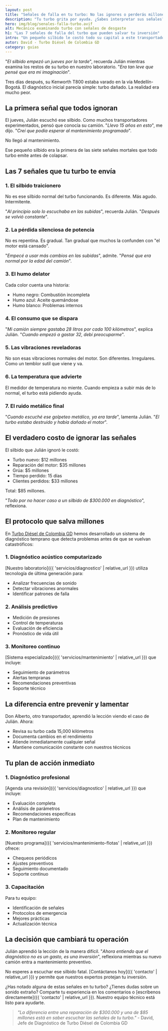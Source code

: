 ```yaml
---
layout: post
title: "Señales de falla en tu turbo: No las ignores o perderás millones"
description: "Tu turbo grita por ayuda. ¿Sabes interpretar sus señales? Descubre cómo este transportador evitó perder $85 millones por aprender a escuchar su turbo."
hero: img/blog/senales-falla-turbo.avif
alt: Mecánico examinando turbo con señales de desgaste
h1: "Las 7 señales de falla del turbo que pueden salvar tu inversión"
intro: "Un pequeño silbido le costó todo su capital a este transportador. Su historia te enseñará a detectar las señales antes de que sea tarde."
autor: David - Turbo Diésel de Colombia GD
category: guias
---
```


"*El silbido empezó un jueves por la tarde*", recuerda Julián mientras examina los restos de su turbo en nuestro laboratorio. "*Era tan leve que pensé que era mi imaginación*".

Tres días después, su Kenworth T800 estaba varado en la vía Medellín-Bogotá. El diagnóstico inicial parecía simple: turbo dañado. La realidad era mucho peor.

## La primera señal que todos ignoran

El jueves, Julián escuchó ese silbido. Como muchos transportadores experimentados, pensó que conocía su camión. "*Llevo 15 años en esto*", me dijo. "*Creí que podía esperar al mantenimiento programado*".

No llegó al mantenimiento.

Ese pequeño silbido era la primera de las siete señales mortales que todo turbo emite antes de colapsar.

## Las 7 señales que tu turbo te envía

### 1. El silbido traicionero
No es ese silbido normal del turbo funcionando. Es diferente. Más agudo. Intermitente.

"*Al principio solo lo escuchaba en las subidas*", recuerda Julián. "*Después se volvió constante*".

### 2. La pérdida silenciosa de potencia
No es repentina. Es gradual. Tan gradual que muchos la confunden con "el motor está cansado".

"*Empecé a usar más cambios en las subidas*", admite. "*Pensé que era normal por la edad del camión*".

### 3. El humo delator
Cada color cuenta una historia:
- Humo negro: Combustión incompleta
- Humo azul: Aceite quemándose
- Humo blanco: Problemas internos

### 4. El consumo que se dispara
"*Mi camión siempre gastaba 28 litros por cada 100 kilómetros*", explica Julián. "*Cuando empezó a gastar 32, debí preocuparme*".

### 5. Las vibraciones reveladoras
No son esas vibraciones normales del motor. Son diferentes. Irregulares. Como un temblor sutil que viene y va.

### 6. La temperatura que advierte
El medidor de temperatura no miente. Cuando empieza a subir más de lo normal, el turbo está pidiendo ayuda.

### 7. El ruido metálico final
"*Cuando escuché ese golpeteo metálico, ya era tarde*", lamenta Julián. "*El turbo estaba destruido y había dañado el motor*".

## El verdadero costo de ignorar las señales

El silbido que Julián ignoró le costó:
- Turbo nuevo: $12 millones
- Reparación del motor: $35 millones
- Grúa: $5 millones
- Tiempo perdido: 15 días
- Clientes perdidos: $33 millones

Total: $85 millones.

"*Todo por no hacer caso a un silbido de $300.000 en diagnóstico*", reflexiona.

## El protocolo que salva millones

En [Turbo Diésel de Colombia GD](/) hemos desarrollado un sistema de diagnóstico temprano que detecta problemas antes de que se vuelvan catastróficos:

### 1. Diagnóstico acústico computarizado
[Nuestro laboratorio]({{ 'servicios/diagnostico' | relative_url }}) utiliza tecnología de última generación para:
- Analizar frecuencias de sonido
- Detectar vibraciones anormales
- Identificar patrones de falla

### 2. Análisis predictivo
- Medición de presiones
- Control de temperaturas
- Evaluación de eficiencia
- Pronóstico de vida útil

### 3. Monitoreo continuo
[Sistema especializado]({{ 'servicios/mantenimiento' | relative_url }}) que incluye:
- Seguimiento de parámetros
- Alertas tempranas
- Recomendaciones preventivas
- Soporte técnico

## La diferencia entre prevenir y lamentar

Don Alberto, otro transportador, aprendió la lección viendo el caso de Julián. Ahora:
- Revisa su turbo cada 15,000 kilómetros
- Documenta cambios en el rendimiento
- Atiende inmediatamente cualquier señal
- Mantiene comunicación constante con nuestros técnicos

## Tu plan de acción inmediato

### 1. Diagnóstico profesional
[Agenda una revisión]({{ 'servicios/diagnostico' | relative_url }}) que incluye:
- Evaluación completa
- Análisis de parámetros
- Recomendaciones específicas
- Plan de mantenimiento

### 2. Monitoreo regular
[Nuestro programa]({{ 'servicios/mantenimiento-flotas' | relative_url }}) ofrece:
- Chequeos periódicos
- Ajustes preventivos
- Seguimiento documentado
- Soporte continuo

### 3. Capacitación
Para tu equipo:
- Identificación de señales
- Protocolos de emergencia
- Mejores prácticas
- Actualización técnica

## La decisión que cambiará tu operación

Julián aprendió la lección de la manera difícil. "*Ahora entiendo que el diagnóstico no es un gasto, es una inversión*", reflexiona mientras su nuevo camión entra a mantenimiento preventivo.

No esperes a escuchar ese silbido fatal. [Contáctanos hoy]({{ 'contacto' | relative_url }}) y permite que nuestros expertos protejan tu inversión.

¿Has notado alguna de estas señales en tu turbo? ¿Tienes dudas sobre un sonido extraño? Comparte tu experiencia en los comentarios o [escríbenos directamente]({{ 'contacto' | relative_url }}). Nuestro equipo técnico está listo para ayudarte.

>*"La diferencia entre una reparación de $300.000 y una de $85 millones está en saber escuchar las señales de tu turbo."* - David, Jefe de Diagnóstico de Turbo Diésel de Colombia GD